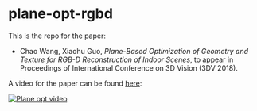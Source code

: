 # plane-opt-rgbd
This is the repo for the paper:
- Chao Wang, Xiaohu Guo, *Plane-Based Optimization of Geometry and Texture for RGB-D Reconstruction of Indoor Scenes*, to appear in Proceedings of International Conference on 3D Vision (3DV 2018).

A video for the paper can be found [here](https://www.youtube.com/watch?v=57GFQcebceY):

[![Plane opt video](https://img.youtube.com/vi/57GFQcebceY/0.jpg)](https://www.youtube.com/watch?v=57GFQcebceY)
